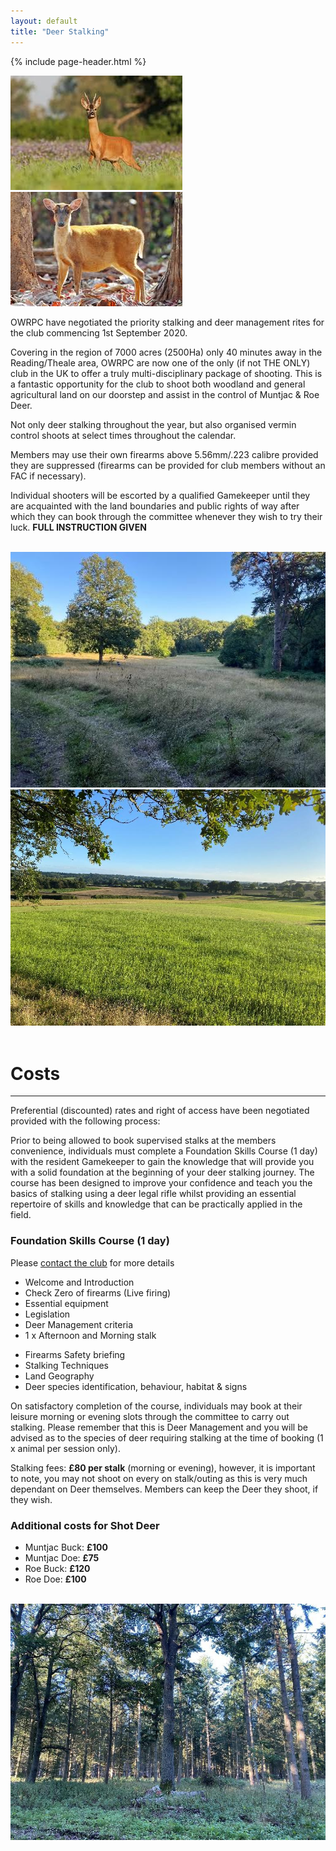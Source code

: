 ```yaml
---
layout: default
title: "Deer Stalking"
---
```


{% include page-header.html %}

<div class="row mb-5">
  <div class="col-sm-6">
    <img class="d-block w-100 mx-auto rounded mt-3" src="/assets/img/pages/deer-stalking/deer-1.jpg">
  </div>
  <div class="col-sm-6">
    <img class="d-block w-100 mx-auto rounded mt-3" src="/assets/img/pages/deer-stalking/deer-2.png">
  </div>
</div>

OWRPC have negotiated the priority stalking and deer management rites for the club commencing 1st September 2020.

Covering in the region of 7000 acres (2500Ha) only 40 minutes away in the Reading/Theale area, OWRPC are now one of the only (if not THE ONLY) club in the UK to offer a truly multi-disciplinary package of shooting. This is a fantastic opportunity for the club to shoot both woodland and general agricultural land on our doorstep and assist in the control of Muntjac & Roe Deer.

Not only deer stalking throughout the year, but also organised vermin control shoots at select times throughout the calendar.

Members may use their own firearms above 5.56mm/.223 calibre provided they are suppressed (firearms can be provided for club members without an FAC if necessary).

Individual shooters will be escorted by a qualified Gamekeeper until they are acquainted with the land boundaries and public rights of way after which they can book through the committee whenever they wish to try their luck. **FULL INSTRUCTION GIVEN**

<br>

<div class="row mb-5">
  <div class="col-sm-6">
    <img class="d-block w-100 mx-auto rounded mt-3" src="/assets/img/pages/deer-stalking/land-1.jpg">
  </div>
  <div class="col-sm-6">
    <img class="d-block w-100 mx-auto rounded mt-3" src="/assets/img/pages/deer-stalking/land-2.jpg">
  </div>
</div>

<br>

# Costs
---
Preferential (discounted) rates and right of access have been negotiated provided with the following process:

Prior to being allowed to book supervised stalks at the members convenience, individuals must complete a Foundation Skills Course (1 day) with the resident Gamekeeper to gain the knowledge that will provide you with a solid foundation at the beginning of your deer stalking journey. The course has been designed to improve your confidence and teach you the basics of stalking using a deer legal rifle whilst providing an essential repertoire of skills and knowledge that can be practically applied in the field.

### Foundation Skills Course (1 day)
Please [contact the club](/contact-us.html) for more details
<div class="row mb-5">
  <div class="col-sm-6">
    <ul>
      <li>Welcome and Introduction</li>
      <li>Check Zero of firearms (Live firing)</li>
      <li>Essential equipment</li>
      <li>Legislation</li>
      <li>Deer Management criteria</li>
      <li>1 x Afternoon and Morning stalk</li>
    </ul>
  </div>
  <div class="col-sm-6">
    <ul>
      <li>Firearms Safety briefing</li>
      <li>Stalking Techniques</li>
      <li>Land Geography</li>
      <li>Deer species identification, behaviour, habitat & signs</li>
    </ul>
  </div>
</div>

On satisfactory completion of the course, individuals may book at their leisure morning or evening slots through the committee to carry out stalking. Please remember that this is Deer Management and you will be advised as to the species of deer requiring stalking at the time of booking (1 x animal per session only).

Stalking fees: **£80 per stalk** (morning or evening), however, it is important to note, you may not shoot on every on stalk/outing as this is very much dependant on Deer themselves.
Members can keep the Deer they shoot, if they wish.

### Additional costs for Shot Deer
- Muntjac Buck: **£100**
- Muntjac Doe: **£75**
- Roe Buck: **£120**
- Roe Doe: **£100**

<br>

<div class="row mb-5">
  <div class="col-sm-12">
    <img class="d-block w-75 mx-auto rounded" src="/assets/img/pages/deer-stalking/land-3.jpg">
  </div>
</div>
